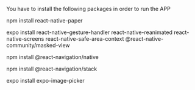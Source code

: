 You have to install the following packages in order to run the APP

npm install react-native-paper

expo install react-native-gesture-handler react-native-reanimated react-native-screens react-native-safe-area-context @react-native-community/masked-view

npm install @react-navigation/native

npm install @react-navigation/stack

expo install expo-image-picker
